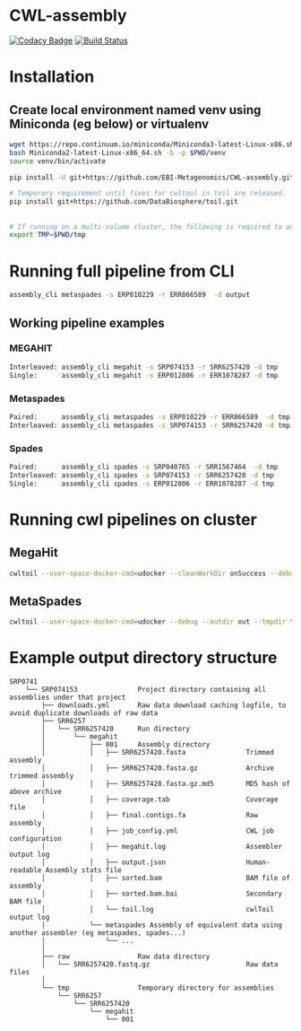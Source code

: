# CWL-assembly
[![Codacy Badge](https://api.codacy.com/project/badge/Grade/684724bbc0134960ab41748f4a4b732f)](https://www.codacy.com/app/mb1069/CWL-assembly?utm_source=github.com&amp;utm_medium=referral&amp;utm_content=EBI-Metagenomics/CWL-assembly&amp;utm_campaign=Badge_Grade)
[![Build Status](https://travis-ci.org/EBI-Metagenomics/CWL-assembly.svg?branch=develop)](https://travis-ci.org/EBI-Metagenomics/CWL-assembly)


# Installation
## Create local environment named venv using Miniconda (eg below) or virtualenv
```bash
wget https://repo.continuum.io/miniconda/Miniconda3-latest-Linux-x86.sh
bash Miniconda2-latest-Linux-x86_64.sh -b -p $PWD/venv
source venv/bin/activate

pip install -U git+https://github.com/EBI-Metagenomics/CWL-assembly.git@develop

# Temporary requirement until fixes for cwltool in toil are released.
pip install git+https://github.com/DataBiosphere/toil.git
```

##
```bash
# If running on a multi-volume cluster, the following is required to avoid cross-volume symlinks / mounts
export TMP=$PWD/tmp 
```
# Running full pipeline from CLI
```bash
assembly_cli metaspades -s ERP010229 -r ERR866589  -d output
```

## Working pipeline examples
### MEGAHIT
```bash
Interleaved: assembly_cli megahit -s SRP074153 -r SRR6257420 -d tmp
Single:      assembly_cli megahit -s ERP012806 -r ERR1078287 -d tmp
```
### Metaspades
```bash
Paired:      assembly_cli metaspades -s ERP010229 -r ERR866589  -d tmp
Interleaved: assembly_cli metaspades -s SRP074153 -r SRR6257420 -d tmp
```

### Spades
```bash
Paired:      assembly_cli spades -s SRP040765 -r SRR1567464  -d tmp
Interleaved: assembly_cli spades -s SRP074153 -r SRR6257420 -d tmp
Single:      assembly_cli spades -s ERP012806 -r ERR1078287 -d tmp
```

# Running cwl pipelines on cluster

## MegaHit
```bash
cwltoil --user-space-docker-cmd=udocker --cleanWorkDir onSuccess --debug --outdir out --tmpdir tmp --workDir toil_work --batchSystem lsf megahit_pipeline.cwl megahit_pipeline.yml
```

## MetaSpades
```bash
cwltoil --user-space-docker-cmd=udocker --debug --outdir out --tmpdir tmp --workDir toil_work --batchSystem lsf  metaspades_pipeline.cwl metaspades_pipeline.yml
```



# Example output directory structure
```
SRP0741
    └── SRP074153               Project directory containing all assemblies under that project
        ├── downloads.yml       Raw data download caching logfile, to avoid duplicate downloads of raw data
        ├── SRR6257
        │   └── SRR6257420      Run directory
        │       └── megahit
        │           ├── 001     Assembly directory
        │           │   ├── SRR6257420.fasta               Trimmed assembly
        │           │   ├── SRR6257420.fasta.gz            Archive trimmed assembly
        │           │   ├── SRR6257420.fasta.gz.md5        MD5 hash of above archive
        │           │   ├── coverage.tab                   Coverage file
        │           │   ├── final.contigs.fa               Raw assembly
        │           │   ├── job_config.yml                 CWL job configuration
        │           │   ├── megahit.log                    Assembler output log
        │           │   ├── output.json                    Human-readable Assembly stats file
        │           │   ├── sorted.bam                     BAM file of assembly
        │           │   ├── sorted.bam.bai                 Secondary BAM file
        │           │   └── toil.log                       cwlToil output log
        │           └── metaspades Assembly of equivalent data using another assembler (eg metaspades, spades...)
        │               └── ... 
        │ 
        ├── raw                 Raw data directory
        │   └── SRR6257420.fastq.gz                        Raw data files
        │
        └── tmp                 Temporary directory for assemblies
            └── SRR6257
                └── SRR6257420
                    └── megahit
                        └── 001
```
